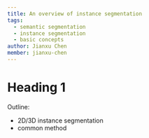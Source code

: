 ```yaml
---
title: An overview of instance segmentation
tags:
  - semantic segmentation
  - instance segmentation
  - basic concepts
author: Jianxu Chen
member: jianxu-chen
---
```


# Heading 1

Outline:
* 2D/3D instance segmentation 
* common method
